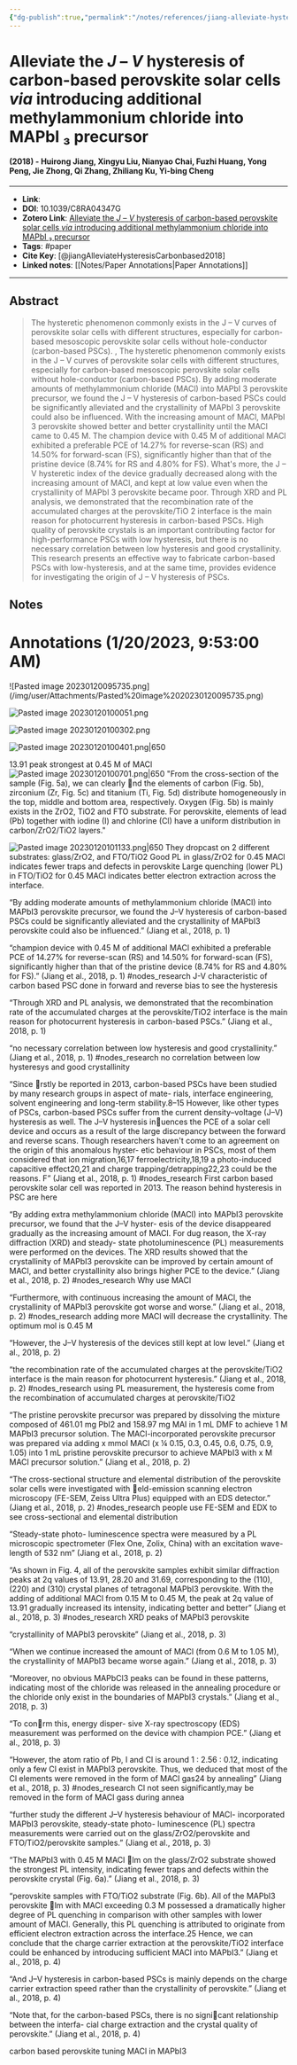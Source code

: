 ```yaml
---
{"dg-publish":true,"permalink":"/notes/references/jiang-alleviate-hysteresis-carbonbased2018/","title":"Alleviate the <i>J</i> – <i>V</i> hysteresis of carbon-based perovskite solar cells <i>via</i> introducing additional methylammonium chloride into MAPbI ₃ precursor","tags":["research, paper,"]}
---
```




# Alleviate the <i>J</i> – <i>V</i> hysteresis of carbon-based perovskite solar cells <i>via</i> introducing additional methylammonium chloride into MAPbI ₃ precursor
#### (2018) - Huirong Jiang, Xingyu Liu, Nianyao Chai, Fuzhi Huang, Yong Peng, Jie Zhong, Qi Zhang, Zhiliang Ku, Yi-bing Cheng
---------------------------------
- **Link**: 
- **DOI**: 10.1039/C8RA04347G
- **Zotero Link**: [Alleviate the <i>J</i> – <i>V</i> hysteresis of carbon-based perovskite solar cells <i>via</i> introducing additional methylammonium chloride into MAPbI ₃ precursor](zotero://select/items/@jiangAlleviateHysteresisCarbonbased2018)
- **Tags**: #paper
- **Cite Key**: [@jiangAlleviateHysteresisCarbonbased2018]
- **Linked notes**: [[Notes/Paper Annotations\|Paper Annotations]]
----------------------------------
## Abstract
>The hysteretic phenomenon commonly exists in the J – V curves of perovskite solar cells with different structures, especially for carbon-based mesoscopic perovskite solar cells without hole-conductor (carbon-based PSCs). , The hysteretic phenomenon commonly exists in the J – V curves of perovskite solar cells with different structures, especially for carbon-based mesoscopic perovskite solar cells without hole-conductor (carbon-based PSCs). By adding moderate amounts of methylammonium chloride (MACl) into MAPbI 3 perovskite precursor, we found the J – V hysteresis of carbon-based PSCs could be significantly alleviated and the crystallinity of MAPbI 3 perovskite could also be influenced. With the increasing amount of MACl, MAPbI 3 perovskite showed better and better crystallinity until the MACl came to 0.45 M. The champion device with 0.45 M of additional MACl exhibited a preferable PCE of 14.27% for reverse-scan (RS) and 14.50% for forward-scan (FS), significantly higher than that of the pristine device (8.74% for RS and 4.80% for FS). What's more, the J – V hysteretic index of the device gradually decreased along with the increasing amount of MACl, and kept at low value even when the crystallinity of MAPbI 3 perovskite became poor. Through XRD and PL analysis, we demonstrated that the recombination rate of the accumulated charges at the perovskite/TiO 2 interface is the main reason for photocurrent hysteresis in carbon-based PSCs. High quality of perovskite crystals is an important contributing factor for high-performance PSCs with low hysteresis, but there is no necessary correlation between low hysteresis and good crystallinity. This research presents an effective way to fabricate carbon-based PSCs with low-hysteresis, and at the same time, provides evidence for investigating the origin of J – V hysteresis of PSCs.

## Notes
<h1>Annotations
 (1/20/2023, 9:53:00 AM)</h1> 
![Pasted image 20230120095735.png](/img/user/Attachments/Pasted%20image%2020230120095735.png)

![Pasted image 20230120100051.png](/img/user/Attachments/Pasted%20image%2020230120100051.png)

![Pasted image 20230120100302.png](/img/user/Attachments/Pasted%20image%2020230120100302.png)

![Pasted image 20230120100401.png|650](/img/user/Attachments/Pasted%20image%2020230120100401.png)

13.91 peak strongest at 0.45 M of MACl
![Pasted image 20230120100701.png|650](/img/user/Attachments/Pasted%20image%2020230120100701.png)
"From the cross-section of the sample (Fig. 5a), we can clearly nd the elements of carbon (Fig. 5b), zirconium (Zr, Fig. 5c) and titanium (Ti, Fig. 5d) distribute homogeneously in the top, middle and bottom area, respectively. Oxygen (Fig. 5b) is mainly exists in the ZrO2, TiO2 and FTO substrate. For perovskite, elements of lead (Pb) together with iodine (I) and chlorine (Cl) have a uniform distribution in carbon/ZrO2/TiO2 layers."

![Pasted image 20230120101133.png|650](/img/user/Attachments/Pasted%20image%2020230120101133.png)
They dropcast on 2 different substrates: glass/ZrO2, and FTO/TiO2
Good PL in glass/ZrO2 for 0.45 MACl indicates fewer traps and defects in perovskite
Large quenching (lower PL) in FTO/TiO2 for 0.45 MACl indicates better electron extraction across the interface. 



“By adding moderate amounts of methylammonium chloride (MACl) into MAPbI3 perovskite precursor, we found the J–V hysteresis of carbon-based PSCs could be significantly alleviated and the crystallinity of MAPbI3 perovskite could also be influenced.” (Jiang et al., 2018, p. 1) 

“champion device with 0.45 M of additional MACl exhibited a preferable PCE of 14.27% for reverse-scan (RS) and 14.50% for forward-scan (FS), significantly higher than that of the pristine device (8.74% for RS and 4.80% for FS).” (Jiang et al., 2018, p. 1) #nodes_research
 J-V characteristic of carbon based PSC done in forward and reverse bias to see the hysteresis 

“Through XRD and PL analysis, we demonstrated that the recombination rate of the accumulated charges at the perovskite/TiO2 interface is the main reason for photocurrent hysteresis in carbon-based PSCs.” (Jiang et al., 2018, p. 1) 

“no necessary correlation between low hysteresis and good crystallinity.” (Jiang et al., 2018, p. 1) #nodes_research no correlation between low hysteresys and good crystallinity 

“Since rstly be reported in 2013, carbon-based PSCs have been studied by many research groups in aspect of mate- rials, interface engineering, solvent engineering and long-term stability.8–15 However, like other types of PSCs, carbon-based PSCs suffer from the current density–voltage (J–V) hysteresis as well. The J–V hysteresis inuences the PCE of a solar cell device and occurs as a result of the large discrepancy between the forward and reverse scans. Though researchers haven't come to an agreement on the origin of this anomalous hyster- etic behaviour in PSCs, most of them considered that ion migration,16,17 ferroelectricity,18,19 a photo-induced capacitive effect20,21 and charge trapping/detrapping22,23 could be the reasons. F” (Jiang et al., 2018, p. 1) #nodes_research First carbon based perovskite solar cell was reported in 2013. The reason behind hysteresis in PSC are here 

“By adding extra methylammonium chloride (MACl) into MAPbI3 perovskite precursor, we found that the J–V hyster- esis of the device disappeared gradually as the increasing amount of MACl. For dug reason, the X-ray diffraction (XRD) and steady- state photoluminescence (PL) measurements were performed on the devices. The XRD results showed that the crystallinity of MAPbI3 perovskite can be improved by certain amount of MACl, and better crystallinity also brings higher PCE to the device.” (Jiang et al., 2018, p. 2) #nodes_research Why use MACl 

“Furthermore, with continuous increasing the amount of MACl, the crystallinity of MAPbI3 perovskite got worse and worse.” (Jiang et al., 2018, p. 2) #nodes_research adding more MACl will decrease the crystallinity. The optimum mol is 0.45 M 

“However, the J–V hysteresis of the devices still kept at low level.” (Jiang et al., 2018, p. 2) 

“the recombination rate of the accumulated charges at the perovskite/TiO2 interface is the main reason for photocurrent hysteresis.” (Jiang et al., 2018, p. 2) #nodes_research using PL measurement, the hysteresis come from the recombination of accumulated charges at perovskite/TiO2 

“The pristine perovskite precursor was prepared by dissolving the mixture composed of 461.01 mg PbI2 and 158.97 mg MAI in 1 mL DMF to achieve 1 M MAPbI3 precursor solution. 
 The MACl-incorporated perovskite precursor was prepared via adding x mmol MACl (x ¼ 0.15, 0.3, 0.45, 0.6, 0.75, 0.9, 1.05) into 1 mL pristine perovskite precursor to achieve MAPbI3 with x M MACl precursor solution.” (Jiang et al., 2018, p. 2) 

“The cross-sectional structure and elemental distribution of the perovskite solar cells were investigated with eld-emission scanning electron microscopy (FE-SEM, Zeiss Ultra Plus) equipped with an EDS detector.” (Jiang et al., 2018, p. 2) #nodes_research people use FE-SEM and EDX to see cross-sectional and elemental distribution 

“Steady-state photo- luminescence spectra were measured by a PL microscopic spectrometer (Flex One, Zolix, China) with an excitation wave- length of 532 nm” (Jiang et al., 2018, p. 2) 

“As shown in Fig. 4, all of the perovskite samples exhibit similar diffraction peaks at 2q values of 13.91, 28.20 and 31.69, corresponding to the (110), (220) and (310) crystal planes of tetragonal MAPbI3 perovskite. With the adding of additional MACl from 0.15 M to 0.45 M, the peak at 2q value of 13.91 gradually increased its intensity, indicating better and better” (Jiang et al., 2018, p. 3) #nodes_research
 XRD peaks of MAPbI3 perovskite 

“crystallinity of MAPbI3 perovskite” (Jiang et al., 2018, p. 3) 

“When we continue increased the amount of MACl (from 0.6 M to 1.05 M), the crystallinity of MAPbI3 became worse again.” (Jiang et al., 2018, p. 3) 

“Moreover, no obvious MAPbCl3 peaks can be found in these patterns, indicating most of the chloride was released in the annealing procedure or the chloride only exist in the boundaries of MAPbI3 crystals.” (Jiang et al., 2018, p. 3) 

“To conrm this, energy disper- sive X-ray spectroscopy (EDS) measurement was performed on the device with champion PCE.” (Jiang et al., 2018, p. 3) 

“However, the atom ratio of Pb, I and Cl is around 1 : 2.56 : 0.12, indicating only a few Cl exist in MAPbI3 perovskite. Thus, we deduced that most of the Cl elements were removed in the form of MACl gas24 by annealing” (Jiang et al., 2018, p. 3) #nodes_research 
 Cl not seen significantly,may be removed in the form of MACl gass during annea 

“further study the different J–V hysteresis behaviour of MACl- incorporated MAPbI3 perovskite, steady-state photo- luminescence (PL) spectra measurements were carried out on the glass/ZrO2/perovskite and FTO/TiO2/perovskite samples.” (Jiang et al., 2018, p. 3) 

“The MAPbI3 with 0.45 M MACl lm on the glass/ZrO2 substrate showed the strongest PL intensity, indicating fewer traps and defects within the perovskite crystal (Fig. 6a).” (Jiang et al., 2018, p. 3) 

“perovskite samples with FTO/TiO2 substrate (Fig. 6b). All of the MAPbI3 perovskite lm with MACl exceeding 0.3 M possessed a dramatically higher degree of PL quenching in comparison with other samples with lower amount of MACl. Generally, this PL quenching is attributed to originate from efficient electron extraction across the interface.25 Hence, we can conclude that the charge carrier extraction at the perovskite/TiO2 interface could be enhanced by introducing sufficient MACl into MAPbI3.” (Jiang et al., 2018, p. 4) 

“And J–V hysteresis in carbon-based PSCs is mainly depends on the charge carrier extraction speed rather than the crystallinity of perovskite.” (Jiang et al., 2018, p. 4) 

“Note that, for the carbon-based PSCs, there is no signicant relationship between the interfa- cial charge extraction and the crystal quality of perovskite.” (Jiang et al., 2018, p. 4) 

carbon based perovskite tuning MACl in MAPbI3